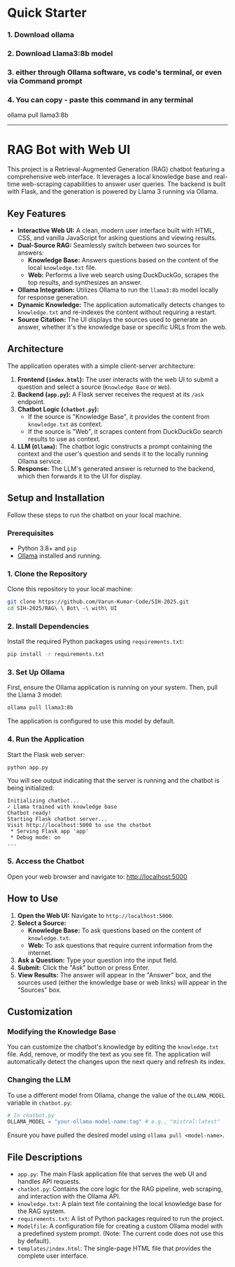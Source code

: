 # Quick Starter
### 1. Download ollama  
### 2. Download Llama3:8b model
### 3. either through Ollama software, vs code's terminal, or even via Command prompt
### 4. You can copy - paste this command in any terminal
ollama pull llama3:8b

___
# RAG Bot with Web UI


This project is a Retrieval-Augmented Generation (RAG) chatbot featuring a comprehensive web interface. It leverages a local knowledge base and real-time web-scraping capabilities to answer user queries. The backend is built with Flask, and the generation is powered by Llama 3 running via Ollama.

## Key Features

*   **Interactive Web UI:** A clean, modern user interface built with HTML, CSS, and vanilla JavaScript for asking questions and viewing results.
*   **Dual-Source RAG:** Seamlessly switch between two sources for answers:
    *   **Knowledge Base:** Answers questions based on the content of the local `knowledge.txt` file.
    *   **Web:** Performs a live web search using DuckDuckGo, scrapes the top results, and synthesizes an answer.
*   **Ollama Integration:** Utilizes Ollama to run the `llama3:8b` model locally for response generation.
*   **Dynamic Knowledge:** The application automatically detects changes to `knowledge.txt` and re-indexes the content without requiring a restart.
*   **Source Citation:** The UI displays the sources used to generate an answer, whether it's the knowledge base or specific URLs from the web.

## Architecture

The application operates with a simple client-server architecture:

1.  **Frontend (`index.html`):** The user interacts with the web UI to submit a question and select a source (`Knowledge Base` or `Web`).
2.  **Backend (`app.py`):** A Flask server receives the request at its `/ask` endpoint.
3.  **Chatbot Logic (`chatbot.py`):**
    *   If the source is "Knowledge Base", it provides the content from `knowledge.txt` as context.
    *   If the source is "Web", it scrapes content from DuckDuckGo search results to use as context.
4.  **LLM (`Ollama`):** The chatbot logic constructs a prompt containing the context and the user's question and sends it to the locally running Ollama service.
5.  **Response:** The LLM's generated answer is returned to the backend, which then forwards it to the UI for display.

## Setup and Installation

Follow these steps to run the chatbot on your local machine.

### Prerequisites

*   Python 3.8+ and `pip`
*   [Ollama](https://ollama.com/) installed and running.

### 1. Clone the Repository

Clone this repository to your local machine:
```bash
git clone https://github.com/Varun-Kumar-Code/SIH-2025.git
cd SIH-2025/RAG\ \ Bot\ -\ with\ UI
```

### 2. Install Dependencies

Install the required Python packages using `requirements.txt`:
```bash
pip install -r requirements.txt
```

### 3. Set Up Ollama

First, ensure the Ollama application is running on your system. Then, pull the Llama 3 model:
```bash
ollama pull llama3:8b
```
The application is configured to use this model by default.

### 4. Run the Application

Start the Flask web server:
```bash
python app.py
```
You will see output indicating that the server is running and the chatbot is being initialized:
```
Initializing chatbot...
✓ Llama trained with knowledge base
Chatbot ready!
Starting Flask chatbot server...
Visit http://localhost:5000 to use the chatbot
 * Serving Flask app 'app'
 * Debug mode: on
...
```

### 5. Access the Chatbot

Open your web browser and navigate to:
[http://localhost:5000](http://localhost:5000)

## How to Use

1.  **Open the Web UI:** Navigate to `http://localhost:5000`.
2.  **Select a Source:**
    *   **Knowledge Base:** To ask questions based on the content of `knowledge.txt`.
    *   **Web:** To ask questions that require current information from the internet.
3.  **Ask a Question:** Type your question into the input field.
4.  **Submit:** Click the "Ask" button or press Enter.
5.  **View Results:** The answer will appear in the "Answer" box, and the sources used (either the knowledge base or web links) will appear in the "Sources" box.

## Customization

### Modifying the Knowledge Base

You can customize the chatbot's knowledge by editing the `knowledge.txt` file. Add, remove, or modify the text as you see fit. The application will automatically detect the changes upon the next query and refresh its index.

### Changing the LLM

To use a different model from Ollama, change the value of the `OLLAMA_MODEL` variable in `chatbot.py`:
```python
# In chatbot.py
OLLAMA_MODEL = "your-ollama-model-name:tag" # e.g., "mistral:latest"
```
Ensure you have pulled the desired model using `ollama pull <model-name>`.

## File Descriptions

*   `app.py`: The main Flask application file that serves the web UI and handles API requests.
*   `chatbot.py`: Contains the core logic for the RAG pipeline, web scraping, and interaction with the Ollama API.
*   `knowledge.txt`: A plain text file containing the local knowledge base for the RAG system.
*   `requirements.txt`: A list of Python packages required to run the project.
*   `Modelfile`: A configuration file for creating a custom Ollama model with a predefined system prompt. (Note: The current code does not use this by default).
*   `templates/index.html`: The single-page HTML file that provides the complete user interface.
